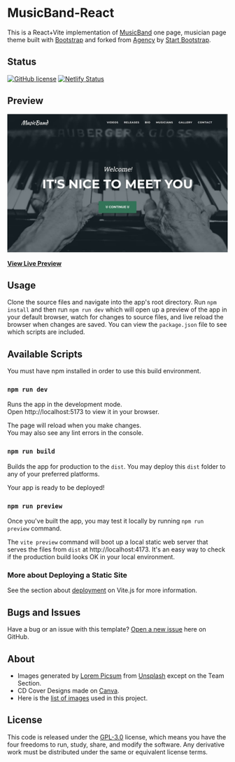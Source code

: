 # MusicBand-React

This is a React+Vite implementation of [MusicBand](https://github.com/rolodoom/musicband) one page, musician page theme built with [Bootstrap](https://getbootstrap.com/) and forked from [Agency](https://startbootstrap.com/theme/agency) by [Start Bootstrap](https://startbootstrap.com/).

## Status

[![GitHub license](https://img.shields.io/badge/license-GPL--3.0-blue)](https://raw.githubusercontent.com/rolodoom/musicband-react/master/LICENSE)
[![Netlify Status](https://api.netlify.com/api/v1/badges/f7f1c239-fefc-4a1d-8be3-36f885031479/deploy-status)](https://app.netlify.com/sites/musicband-react-rolodoom/deploys)

## Preview

[![MusicBand Preview](src/screenshots/screenshot.jpg)](https://musicband-react-rolodoom.netlify.app/)

**[View Live Preview](https://musicband-react-rolodoom.netlify.app/)**

## Usage

Clone the source files and navigate into the app's root directory. Run `npm install` and then run `npm run dev` which will open up a preview of the app in your default browser, watch for changes to source files, and live reload the browser when changes are saved. You can view the `package.json` file to see which scripts are included.

## Available Scripts

You must have npm installed in order to use this build environment.

### `npm run dev`

Runs the app in the development mode.\
Open http://localhost:5173 to view it in your browser.

The page will reload when you make changes.\
You may also see any lint errors in the console.

### `npm run build`

Builds the app for production to the `dist`. You may deploy this `dist` folder to any of your preferred platforms.

Your app is ready to be deployed!

### `npm run preview`

Once you've built the app, you may test it locally by running `npm run preview` command.

The `vite preview` command will boot up a local static web server that serves the files from `dist` at http://localhost:4173. It's an easy way to check if the production build looks OK in your local environment.

### More about Deploying a Static Site

See the section about [deployment](https://vitejs.dev/guide/static-deploy) on Vite.js for more information.

## Bugs and Issues

Have a bug or an issue with this template? [Open a new issue](https://github.com/rolodoom/musicband-react/issues) here on GitHub.

## About

- Images generated by [Lorem Picsum](https://picsum.photos/) from [Unsplash](https://unsplash.com/) except on the Team Section.
- CD Cover Designs made on [Canva](https://canva.com).
- Here is the [list of images](src/IMAGES.md) used in this project.

## License

This code is released under the [GPL-3.0](https://github.com/rolodoom/musicband-react/blob/master/LICENSE) license, which means you have the four freedoms to run, study, share, and modify the software. Any derivative work must be distributed under the same or equivalent license terms.
